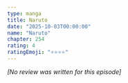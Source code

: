 ```yaml
---
type: manga
title: Naruto
date: "2025-10-03T00:00:00"
name: "Naruto"
chapter: 254
rating: 4
ratingEmoji: "⭐️⭐️⭐️⭐️"
---
```


_[No review was written for this episode]_